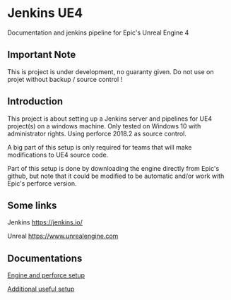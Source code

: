 # Jenkins UE4
Documentation and jenkins pipeline for Epic's Unreal Engine 4

## Important Note
This is project is under development, no guaranty given.
Do not use on projet without backup / source control !

## Introduction

This project is about setting up a Jenkins server and pipelines for UE4 project(s) on a windows machine.
Only tested on Windows 10 with administrator rights.
Using perforce 2018.2 as source control.

A big part of this setup is only required for teams that will make modifications to UE4 source code.

Part of this setup is done by downloading the engine directly from Epic's github, but note that it could be modified to be automatic and/or work with Epic's perforce version.

## Some links

Jenkins
https://jenkins.io/

Unreal
https://www.unrealengine.com

## Documentations

[Engine and perforce setup](Documentation/SETUP.md)

[Additional useful setup](Documentation/ADD_SETUP.md)
